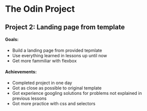 # The Odin Project

## Project 2: Landing page from template

#### Goals:

- Build a landing page from provided tepmlate
- Use everything learned in lessons up until now
- Get more fammiliar with flexbox

#### Achievements:

- Completed project in one day
- Got as close as possible to original template
- Got experience googling solutions for problems not explained in previous lessons
- Got more practice with css and selectors
